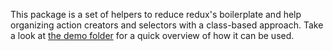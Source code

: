 This package is a set of helpers to reduce redux's boilerplate and help organizing action creators and
selectors with a class-based approach. Take a look at [the demo folder](./demo) for a quick overview of how
it can be used.
